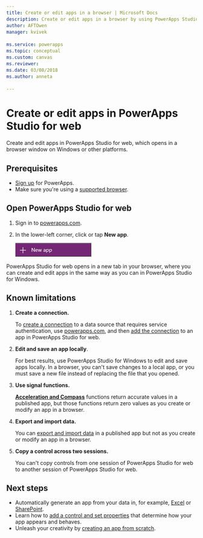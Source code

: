 ```yaml
---
title: Create or edit apps in a browser | Microsoft Docs
description: Create or edit apps in a browser by using PowerApps Studio for web.
author: AFTOwen
manager: kvivek

ms.service: powerapps
ms.topic: conceptual
ms.custom: canvas
ms.reviewer:
ms.date: 03/08/2018
ms.author: anneta

---
```

# Create or edit apps in PowerApps Studio for web
Create and edit apps in PowerApps Studio for web, which opens in a browser window on Windows or other platforms.

## Prerequisites
* [Sign up](../signup-for-powerapps.md) for PowerApps.
* Make sure you're using a [supported browser](limits-and-config.md#supported-browsers-for-powerapps-studio).

## Open PowerApps Studio for web
1. Sign in to [powerapps.com](http://go.microsoft.com/fwlink/p/?LinkId=708209).
2. In the lower-left corner, click or tap **New app**.

    ![New app in left navigation bar](./media/create-app-browser/left-nav.png)

PowerApps Studio for web opens in a new tab in your browser, where you can create and edit apps in the same way as you can in PowerApps Studio for Windows.

## Known limitations
1. **Create a connection.**

    To [create a connection](add-manage-connections.md) to a data source that requires service authentication, use [powerapps.com](https://web.powerapps.com?utm_source=padocs&utm_medium=linkinadoc&utm_campaign=referralsfromdoc), and then [add the connection](add-data-connection.md) to an app in PowerApps Studio for web.
2. **Edit and save an app locally**.

    For best results, use PowerApps Studio for Windows to edit and save apps locally. In a browser, you can't save changes to a local app, or you must save a new file instead of replacing the file that you opened.
3. **Use signal functions.**

    **[Acceleration and Compass](functions/signals.md)** functions return accurate values in a published app, but those functions return zero values as you create or modify an app in a browser.
4. **Export and import data.**

    You can [export and import data](controls/control-export-import.md) in a published app but not as you create or modify an app in a browser.
5. **Copy a control across two sessions.**

    You can't copy controls from one session of PowerApps Studio for web to another session of PowerApps Studio for web.

## Next steps
* Automatically generate an app from your data in, for example, [Excel](get-started-create-from-data.md) or [SharePoint](app-from-sharepoint.md).
* Learn how to [add a control and set properties](add-configure-controls.md) that determine how your app appears and behaves.
* Unleash your creativity by [creating an app from scratch](get-started-create-from-blank.md).
